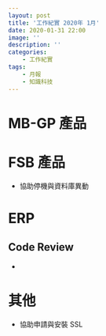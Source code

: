 ```yaml
---
layout: post
title: '工作紀實 2020年 1月'
date: 2020-01-31 22:00
image: ''
description: ''
categories:
    - 工作紀實
tags:
    - 月報
    - 知識科技
---
```


# MB-GP 產品

# FSB 產品

* 協助停機與資料庫異動

# ERP

## Code Review

*

# 其他

* 協助申請與安裝 SSL
